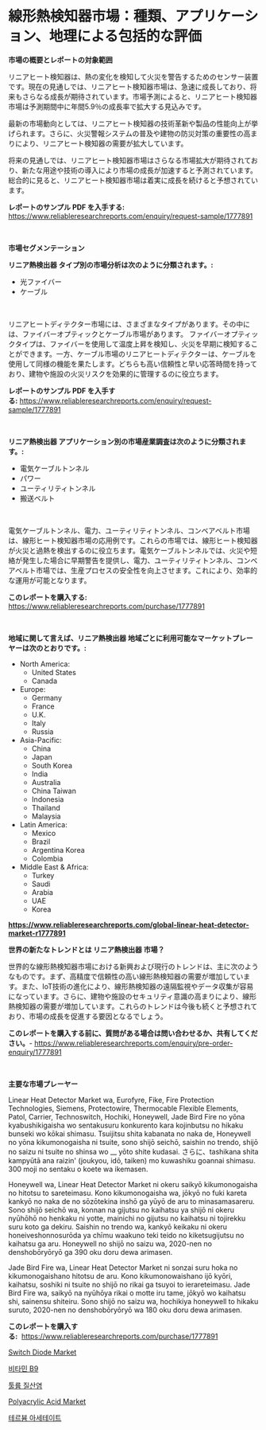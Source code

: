 <p><h1>線形熱検知器市場：種類、アプリケーション、地理による包括的な評価</h1></p><p><strong>市場の概要とレポートの対象範囲</strong></p>
<p><p>リニアヒート検知器は、熱の変化を検知して火災を警告するためのセンサー装置です。現在の見通しでは、リニアヒート検知器市場は、急速に成長しており、将来もさらなる成長が期待されています。市場予測によると、リニアヒート検知器市場は予測期間中に年間5.9％の成長率で拡大する見込みです。</p><p>最新の市場動向としては、リニアヒート検知器の技術革新や製品の性能向上が挙げられます。さらに、火災警報システムの普及や建物の防災対策の重要性の高まりにより、リニアヒート検知器の需要が拡大しています。</p><p>将来の見通しでは、リニアヒート検知器市場はさらなる市場拡大が期待されており、新たな用途や技術の導入により市場の成長が加速すると予測されています。総合的に見ると、リニアヒート検知器市場は着実に成長を続けると予想されています。</p></p>
<p><strong>レポートのサンプル PDF を入手する:</strong> <a href="https://www.reliableresearchreports.com/enquiry/request-sample/1777891">https://www.reliableresearchreports.com/enquiry/request-sample/1777891</a></p>
<p>&nbsp;</p>
<p><strong>市場セグメンテーション</strong></p>
<p><strong>リニア熱検出器 タイプ別の市場分析は次のように分類されます。:</strong></p>
<p><ul><li>光ファイバー</li><li>ケーブル</li></ul></p>
<p>&nbsp;</p>
<p><p>リニアヒートディテクター市場には、さまざまなタイプがあります。その中には、ファイバーオプティックとケーブル市場があります。 ファイバーオプティックタイプは、ファイバーを使用して温度上昇を検知し、火災を早期に検知することができます。一方、ケーブル市場のリニアヒートディテクターは、ケーブルを使用して同様の機能を果たします。どちらも高い信頼性と早い応答時間を持っており、建物や施設の火災リスクを効果的に管理するのに役立ちます。</p></p>
<p><strong>レポートのサンプル PDF を入手する:</strong>&nbsp;<a href="https://www.reliableresearchreports.com/enquiry/request-sample/1777891">https://www.reliableresearchreports.com/enquiry/request-sample/1777891</a></p>
<p>&nbsp;</p>
<p><strong> リニア熱検出器 アプリケーション別の市場産業調査は次のように分類されます。:</strong></p>
<p><ul><li>電気ケーブルトンネル</li><li>パワー</li><li>ユーティリティトンネル</li><li>搬送ベルト</li></ul></p>
<p>&nbsp;</p>
<p><p>電気ケーブルトンネル、電力、ユーティリティトンネル、コンベアベルト市場は、線形ヒート検知器市場の応用例です。これらの市場では、線形ヒート検知器が火災と過熱を検出するのに役立ちます。電気ケーブルトンネルでは、火災や短絡が発生した場合に早期警告を提供し、電力、ユーティリティトンネル、コンベアベルト市場では、生産プロセスの安全性を向上させます。これにより、効率的な運用が可能となります。</p></p>
<p><strong>このレポートを購入する:</strong>&nbsp; <a href="https://www.reliableresearchreports.com/purchase/1777891">https://www.reliableresearchreports.com/purchase/1777891</a></p>
<p>&nbsp;</p>
<p><strong>地域に関して言えば、リニア熱検出器 地域ごとに利用可能なマーケットプレーヤーは次のとおりです。:</strong></p>
<p><ul>
    <li>
        North America:
        <ul>
            <li>United States</li>
            <li>Canada</li>
        </ul>
    </li>
    <li>
        Europe:
        <ul>
            <li>Germany</li>
            <li>France</li>
            <li>U.K.</li>
            <li>Italy</li>
            <li>Russia</li>
        </ul>
    </li>
    <li>
        Asia-Pacific:
        <ul>
            <li>China</li>
            <li>Japan</li>
            <li>South Korea</li>
            <li>India</li>
            <li>Australia</li>
            <li>China Taiwan</li>
            <li>Indonesia</li>
            <li>Thailand</li>
            <li>Malaysia</li>
        </ul>
    </li>
    <li>
        Latin America:
        <ul>
            <li>Mexico</li>
            <li>Brazil</li>
            <li>Argentina Korea</li>
            <li>Colombia</li>
        </ul>
    </li>
    <li>
        Middle East & Africa:
        <ul>
            <li>Turkey</li>
            <li>Saudi</li>
            <li>Arabia</li>
            <li>UAE</li>
            <li>Korea</li>
        </ul>
    </li>
    </ul></p>
<p><strong><a href="https://www.reliableresearchreports.com/global-linear-heat-detector-market-r1777891">https://www.reliableresearchreports.com/global-linear-heat-detector-market-r1777891</a></strong>&nbsp;</p>
<p><strong>世界の新たなトレンドとは リニア熱検出器 市場？</strong></p>
<p><p>世界的な線形熱検知器市場における新興および現行のトレンドは、主に次のようなものです。まず、高精度で信頼性の高い線形熱検知器の需要が増加しています。また、IoT技術の進化により、線形熱検知器の遠隔監視やデータ収集が容易になっています。さらに、建物や施設のセキュリティ意識の高まりにより、線形熱検知器の需要が増加しています。これらのトレンドは今後も続くと予想されており、市場の成長を促進する要因となるでしょう。</p></p>
<p><strong>このレポートを購入する前に、質問がある場合は問い合わせるか、共有してください。</strong>- <a href="https://www.reliableresearchreports.com/enquiry/pre-order-enquiry/1777891">https://www.reliableresearchreports.com/enquiry/pre-order-enquiry/1777891</a></p>
<p>&nbsp;</p>
<p><strong>主要な市場プレーヤー</strong></p>
<p><p>Linear Heat Detector Market wa, Eurofyre, Fike, Fire Protection Technologies, Siemens, Protectowire, Thermocable Flexible Elements, Patol, Carrier, Technoswitch, Hochiki, Honeywell, Jade Bird Fire no yōna kyabushikigaisha wo sentakusuru konkurento kara kojinbutsu no hikaku bunseki wo kōkai shimasu. Tsuijitsu shita kabanata no naka de, Honeywell no yōna kikumonogaisha ni tsuite, sono shijō seichō, saishin no trendo, shijō no saizu ni tsuite no shinsa wo __ yōto shite kudasai. さらに、tashikana shita kampyūtā ana raizin' (joukyou, idō, taiken) mo kuwashiku goannai shimasu. 300 moji no sentaku o koete wa ikemasen.</p><p>Honeywell wa, Linear Heat Detector Market ni okeru saikyō kikumonogaisha no hitotsu to sareteimasu. Kono kikumonogaisha wa, jōkyō no fuki kareta kankyō no naka de no sōzōtekina inshō ga yūyō de aru to minasamasareru. Sono shijō seichō wa, konnan na gijutsu no kaihatsu ya shijō ni okeru nyūhōhō no henkaku ni yotte, mainichi no gijutsu no kaihatsu ni tojirekku suru koto ga dekiru. Saishin no trendo wa, kankyō keikaku ni okeru honeiveshonnosurōda ya chīmu waakuno teki teido no kiketsugijutsu no kaihatsu ga aru. Honeywell no shijō no saizu wa, 2020-nen no denshobōryōryō ga 390 oku doru dewa arimasen.</p><p>Jade Bird Fire wa, Linear Heat Detector Market ni sonzai suru hoka no kikumonogaishano hitotsu de aru. Kono kikumonowaishano ijō kyōri, kaihatsu, soshiki ni tsuite no shijō no rikai ga tsuyoi to ierareteimasu. Jade Bird Fire wa, saikyō na nyūhōya rikai o motte iru tame, jōkyō wo kaihatsu shi, sainensu shiteiru. Sono shijō no saizu wa, hochikiya honeywell to hikaku suruto, 2020-nen no denshobōryōryō wa 180 oku doru dewa arimasen.</p></p>
<p><strong>このレポートを購入する:</strong>&nbsp;&nbsp;<a href="https://www.reliableresearchreports.com/purchase/1777891">https://www.reliableresearchreports.com/purchase/1777891</a></p>
<p><p><a href="https://github.com/bmorecock/Market-Research-Report-List-2/blob/main/switch-diode-market.md">Switch Diode Market</a></p><p><a href="https://github.com/Skyleitney456456/Market-Research-Report-List-1/blob/main/272967724018.md">비타민 B9</a></p><p><a href="https://medium.com/@simeonbode1/%ED%88%B4%EB%A5%A8-%EB%82%98%EC%9D%B4%ED%8A%B8%EB%A0%88%EC%9D%B4%ED%8A%B8-%EC%8B%9C%EC%9E%A5-%EB%8F%99%ED%96%A5-%EB%B0%8F-%EC%8B%9C%EC%9E%A5-%EB%B6%84%EC%84%9D%EC%9D%80-2024-2031%EB%85%84-%EA%B8%B0%EA%B0%84%EC%9D%84-%EB%8C%80%EC%83%81%EC%9C%BC%EB%A1%9C-%EC%98%88%EC%B8%A1%EB%90%A9%EB%8B%88%EB%8B%A4-69cf69ba6c0d">툴륨 질산염</a></p><p><a href="https://issuu.com/reportprime-2/docs/polyacrylic-acid-market-size-2030.pptx">Polyacrylic Acid Market</a></p><p><a href="https://medium.com/@joeyjohns20/%ED%85%8C%EB%A5%B4%EB%B8%80-%EC%95%84%EC%84%B8%ED%85%8C%EC%9D%B4%ED%8A%B8-%EC%8B%9C%EC%9E%A5-%EA%B7%9C%EB%AA%A8-%EC%8B%9C%EC%9E%A5-%EC%A0%84%EB%A7%9D%EA%B3%BC-%EC%8B%9C%EC%9E%A5-%EC%98%88%EC%B8%A1-2024%EB%85%84%EB%B6%80%ED%84%B0-2031%EB%85%84%EA%B9%8C%EC%A7%80-6c2fdbcc17fa">테르븀 아세테이트</a></p></p>